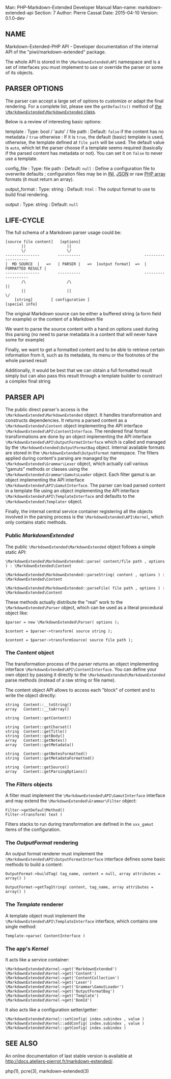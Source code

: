 Man:        PHP-Markdown-Extended Developer Manual
Man-name:   markdown-extended-api
Section:    7
Author:     Pierre Cassat
Date:       2015-04-10
Version:    0.1.0-dev


NAME
----

Markdown-Extended-PHP API - Developer documentation of the internal API of the "piwi/markdown-extended" package.

The whole API is stored in the `\MarkdownExtended\API` namespace and is a set of interfaces
you must implement to use or override the parser or some of its objects.


PARSER OPTIONS
--------------

The parser can accept a large set of options to customize or adapt the final
rendering. For a complete list, please see the `getDefaults()` method
of [the `\MarkdownExtended\MarkdownExtended` class](http://docs.ateliers-pierrot.fr/markdown-extended/MarkdownExtended/MarkdownExtended.html).

Below is a review of interesting basic options:

template
:   Type: bool / 'auto' / file path
:   Default: `false` if the content has no metadata / `true` otherwise
:   If it is `true`, the default (basic) template is used, otherwise, the template
    defined at `file path` will be used. The default value is `auto`, which let the
    parser choose if a template seems required (basically if the parsed content has
    metadata or not). You can set it on `false` to never use a template.

config_file
:   Type: file path
:   Default: `null`
:   Define a configuration file to overwrite defaults ; configuration files may be
    in [INI](http://en.wikipedia.org/wiki/INI_file), [JSON](http://json.org/) or 
    raw [PHP array](http://php.net/array) formats (it must return an array).

output_format
:   Type: string
:   Default: `html`
:   The output format to use to build final rendering.

output
:   Type: string
:   Default: `null`


LIFE-CYCLE
----------

The full schema of a Markdown parser usage could be:

    [source file content]   [options]    
           ||                  ||
           \/                  \/
    ---------------        ----------                            -------------------
    |  MD SOURCE  |   =>   | PARSER |   =>  [output format]  =>  | FORMATTED RESULT |
    ---------------        ----------                            -------------------
           /\                  /\                                         ||
           ||                  ||                                         \/
        [string]        [ configuration ]                           [special info]

The original Markdown source can be either a buffered string (a form field for example)
or the content of a Markdown file

We want to parse the source content with a hand on options used during this parsing
(no need to parse metadata in a content that will never have some for example)

Finally, we want to get a formatted content and to be able to retrieve certain information
from it, such as its metadata, its menu or the footnotes of the whole parsed result

Additionally, it would be best that we can obtain a full formatted result simply but
can also pass this result through a template builder to construct a complex final string


PARSER API
----------

The public direct parser's access is the `\MarkdownExtended\MarkdownExtended`
object. It handles transformation and constructs dependencies. It returns a
parsed content as a `\MarkdownExtended\Content` object implementing the API
interface `\MarkdownExtended\API\ContentInterface`. The rendered final format
transformations are done by an object implementing the API interface
`\MarkdownExtended\API\OutputFormatInterface` which is called and managed
by the `\MarkdownExtended\OutputFormatBag` object. Internal available formats
are stored in the `\MarkdownExtended\OutputFormat` namespace. The filters applied
during content's parsing are managed by the `\MarkdownExtended\Grammar\Lexer`
object, which actually call various "gamuts" methods or classes using the
`\MarkdownExtended\Grammar\GamutsLoader` object. Each filter gamut is an
object implementing the API interface `\MarkdownExtended\API\GamutInterface`.
The parser can load parsed content in a template file using an object implementing
the API interface `\MarkdownExtended\API\TemplateInterface` and defaults to
the `\MarkdownExtended\Templater` object.

Finally, the internal central service container registering all the objects
involved in the parsing process is the `\MarkdownExtended\API\Kernel`, which
only contains static methods.

### Public *MarkdownExtended*

The public `\MarkdownExtended\MarkdownExtended` object follows a simple static API:

    \MarkdownExtended\MarkdownExtended::parse( content/file path , options ) : \MarkdownExtended\Content

    \MarkdownExtended\MarkdownExtended::parseString( content , options ) : \MarkdownExtended\Content

    \MarkdownExtended\MarkdownExtended::parseFile( file path , options ) : \MarkdownExtended\Content

These methods actually distribute the "real" work to the `\MarkdownExtended\Parser` 
object, which can be used as a literal procedural object like:

    $parser = new \MarkdownExtended\Parser( options );
    
    $content = $parser->transform( source string );
    
    $content = $parser->transformSource( source file path );

### The *Content* object 

The transformation process of the parser returns an object implementing interface
`\MarkdownExtended\API\ContentInterface`. You can define your own object by passing
it directly to the `\MarkdownExtended\MarkdownExtended` parse methods (instead of a
raw string or file name).

The content object API allows to access each "block" of content and
to write the object directly:

    string  Content::__toString()
    array   Content::__toArray()

    string  Content::getContent()

    string  Content::getCharset()
    string  Content::getTitle()
    string  Content::getBody()
    array   Content::getNotes()
    array   Content::getMetadata()

    string  Content::getNotesFormatted()
    string  Content::getMetadataFormatted()

    string  Content::getSource()
    array   Content::getParsingOptions()

### The *Filters* objects

A filter must implement the `\MarkdownExtended\API\GamutInterface` interface 
and may extend the `\MarkdownExtended\Grammar\Filter` object:

    Filter->getDefaultMethod()
    Filter->transform( text )

Filters stacks to run during transformation are defined in the `xxx_gamut` items
of the configuration.

### The *OutputFormat* rendering

An output format renderer must implement the `\MarkdownExtended\API\OutputFormatInterface`
interface defines some basic methods to build a content:

    OutputFormat->buildTag( tag_name, content = null, array attributes = array() )

    OutputFormat->getTagString( content, tag_name, array attributes = array() )

### The *Template* renderer

A template object must implement the `\MarkdownExtended\API\TemplateInterface`
interface, which contains one single method:
 
    Template->parse( ContentInterface )

### The app's *Kernel*

It acts like a service container:

    \MarkdownExtended\Kernel->get('MarkdownExtended')
    \MarkdownExtended\Kernel->get('Content')
    \MarkdownExtended\Kernel->get('ContentCollection')
    \MarkdownExtended\Kernel->get('Lexer')
    \MarkdownExtended\Kernel->get('Grammar\GamutLoader')
    \MarkdownExtended\Kernel->get('OutputFormatBag')
    \MarkdownExtended\Kernel->get('Template')
    \MarkdownExtended\Kernel->get('DomId')

It also acts like a configuration setter/getter:

    \MarkdownExtended\Kernel::setConfig( index.subindex , value )
    \MarkdownExtended\Kernel::addConfig( index.subindex , value )
    \MarkdownExtended\Kernel::getConfig( index.subindex )
    

SEE ALSO
--------

An online documentation of last stable version is available at
<http://docs.ateliers-pierrot.fr/markdown-extended/>.

php(1), pcre(3), markdown-extended(3)
